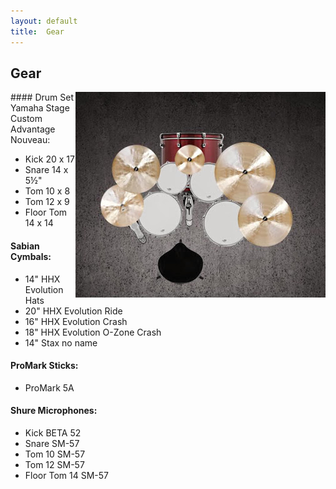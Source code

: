 ```yaml
---
layout: default
title:  Gear
---
```


## Gear

<img class="photo" style="float:right;" src="image/zestaw.jpg" />
#### Drum Set Yamaha Stage Custom Advantage Nouveau:

* Kick 20 x 17
* Snare 14 x 5½"
* Tom 10 x 8 
* Tom 12 x 9
* Floor Tom 14 x 14

#### Sabian Cymbals:

* 14" HHX Evolution Hats 
* 20" HHX Evolution Ride 
* 16" HHX Evolution Crash 
* 18" HHX Evolution O-Zone Crash 
* 14" Stax no name 

#### ProMark Sticks:

* ProMark 5A

#### Shure Microphones:

* Kick BETA 52
* Snare SM-57
* Tom 10 SM-57
* Tom 12 SM-57
* Floor Tom 14 SM-57


